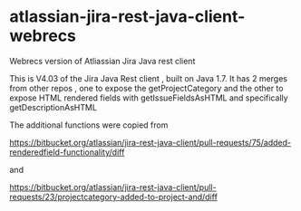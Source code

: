 # atlassian-jira-rest-java-client-webrecs
Webrecs version of Atliassian Jira Java rest client

This is V4.03 of the Jira Java Rest client , built on Java 1.7. It has 2 merges from other repos , one to expose the getProjectCategory and the other to 
expose HTML rendered fields with getIssueFieldsAsHTML and specifically   getDescriptionAsHTML 

The additional functions were copied  from 

https://bitbucket.org/atlassian/jira-rest-java-client/pull-requests/75/added-renderedfield-functionality/diff

and 

https://bitbucket.org/atlassian/jira-rest-java-client/pull-requests/23/projectcategory-added-to-project-and/diff


